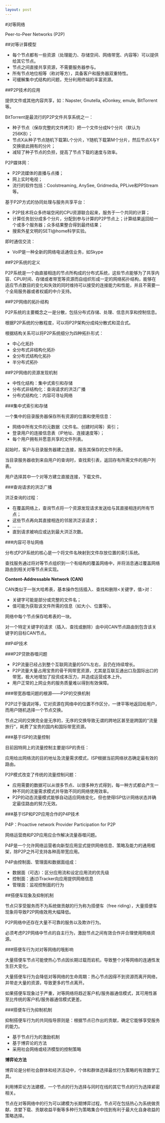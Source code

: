 ```yaml
---
layout: post
---
```

#对等网络

Peer-to-Peer Networks (P2P)

##对等计算模型

- 每个节点都有一些资源（处理能力、存储空间、网络带宽、内容等）可以提供给其它节点。
- 节点之间直接共享资源，不需要服务器参与。
- 所有节点地位相等（称对等方），具备客户和服务器双重特性。
- 可缓解集中式结构的问题，充分利用终端的丰富资源。

##P2P技术的应用

提供文件或其他内容共享，如：Napster, Gnutella, eDonkey, emule, BitTorrent等。

BitTorrent是最流行的P2P文件共享系统之一：

- 种子节点（保存完整的文件拷贝）把一个文件分成N个分片（默认为256KB）；
- 节点X从种子节点随机下载第L个分片，Y随机下载第M个分片，然后节点X与Y交换彼此拥有的分片；
- 减轻了种子节点的负担，提高了节点下载的速度与效率。

P2P媒体网：

- P2P流媒体的直播与点播；
- 网上实时电视；
- 流行的软件包括：Coolstreaming, AnySee, Gridmedia, PPLive和PPStream等。

基于P2P方式的协同处理与服务共享平台：

- P2P技术将众多终端空闲的CPU资源联合起来，服务于一个共同的计算；
- 计算任务划分成多个分片，分配到参与计算的P2P节点上；计算结果返回给一个或多个服务器；众多结果整合得到最终结果；
- 搜索外星文明的SETI@home科学实验。

即时通信交流：

- VoIP是一种全新的网络电话通信业务，如Skype

##P2P系统的定义

P2P系统是一个由直接相连的节点所构成的分布式系统，这些节点能够为了共享内容、CPU时间、存储或者带宽等资源而自组织形成一定的网络拓扑结构，能够在适应节点数目的变化和失效的同时维持可以接受的连接能力和性能，并且不需要一个全局服务器或者权威的中介支持。

##P2P网络的拓扑结构

P2P系统的主要概念之一是分散，包括分布式存储、处理、信息共享和控制信息。

根据P2P系统的分散程度，可以将P2P架构分成纯分散式和混合式。

根据结构关系可以将P2P系统细分为四种拓扑形式：
- 中心化拓扑
- 全分布式非结构化拓扑
- 全分布式结构化拓扑
- 半分布式拓扑

##P2P网络的资源发现机制

- 中性化结构：集中式索引和存储
- 分布式非结构化：查询请求的洪泛广播
- 分布式结构化：内容可寻址网络

###集中式索引和存储

一个集中的目录服务器保存所有资源的位置和使用信息：
- 网络中所有文件的元数据（文件名、创建时间等）索引；
- 登录用户的连接信息表（IP地址、连接速度等）；
- 每个用户拥有并愿意共享的文件列表。 

起始时，客户与目录服务器建立连接，报告其保存的文件列表。

当目录服务器收到来自用户的查询时，查找索引表，返回存有所需文件的用户列表。

用户选择其中一个对等方建立直接连接，下载文件。 

###查询请求的洪泛广播

洪泛查询的过程：

- 在覆盖网络上，查询节点将一个资源发现请求发送给与其直接相连的所有节点；
- 这些节点再向其直接相连的邻居洪泛该请求；
- ... ...
- 直到请求被响应或达到最大洪泛次数。

###内容可寻址网络

分布式P2P系统的核心是一个将文件名映射到文件存放位置的索引系统。

查找服务通过将对等节点组织到一个有结构的覆盖网络中，并将消息通过覆盖网络路由到相关对等节点来实现。

**Content-Addressable Network (CAN)**

CAN类似于一张大哈希表，基本操作包括插入、查找和删除<关键字，值>对：

- 关键字可能是部分或完整的文件名；
- 值可能为获取该文件所需的信息（如大小、位置等）。

网络中每个节点保存哈希表的一块。

对一个特定关键字的请求（插入、查找或删除）由中间CAN节点路由到包含该关键字的目标CAN节点。

##P4P技术

###P2P贷款吞噬问题

- P2P流量已经占到整个互联网流量的50%左右，且仍在持续增长。 
- P2P流量大量占用宝贵的骨干网带宽资源，尤其是互联互通出口及国际出口的带宽，极大地增加了投资成本压力，并造成运营成本上升。
- 用户正常的上网业务的服务质量难以得到有效保障。

###带宽吞噬问题的根源——P2P的交换机制

P2P过于强调对等，它对资源在网络中的位置不作区分，一律平等地返回给用户，而用户随机选择一个节点交换。

节点之间的交换完全是无序的，无序的交换导致无谓的跨地区甚至是跨国的“流量旅行”，耗费了宝贵的国内和国际带宽资源。 

###基于ISP的流量控制

目前因特网上的流量控制主要是ISP的责任：

应用给出网络流的目的地址及流量需求模式，ISP根据当前网络状态确定最有效的路由。

P2P模式改变了传统的流量控制问题：

- 应用需要的数据可以从很多节点、以很多种方式得到，每一种方式都会产生一种不同的流量需求模式并导致不同的网络使用效率。
- P2P的动态流量模式能够自动适应网络变化，但也使得ISP估计网络状态并确定最佳路由的努力无效。

###基于ISP和P2P应用合作的P4P技术

P4P：Proactive network Provider Participation for P2P

网络运营商和P2P应用应合作解决流量吞噬问题。

P4P是一个允许网络运营者向新型应用显式提供网络信息、策略及能力的通用框架，除P2P之外可支持各种高带宽应用。

P4P由控制面、管理面和数据面组成：
- 数据面（可选）：区分应用流和设定应用流的优先级
- 控制面：通过iTracker向应用提供网络信息
- 管理面：监视控制面的行为 

##搭便车现象及抑制机制

节点只享受服务而不为系统做贡献的行为称为搭便车（free riding），大量搭便车现象将导致P2P网络效用大幅降低。

P2P网络中还存在大量不可靠的服务以及欺诈行为。

必须考虑P2P网络中节点的自主行为，激励节点之间有效合作并合理使用网络资源。

###搭便车行为对对等网络的哦影响

大量搭便车节点可能使热心节点因长期过载而宕机，导致整个对等网络的连通性发生巨大变化。

大量搭便车行为会降低对等网络的生命周期：热心节点因得不到资源而离开网络，并带走大量的资源，导致更多的节点离开。

如果搭便车现象过于严重，对等网络将趋近客户机/服务器通信模式，其可用性甚至比传统的客户机/服务器通信模式更差。 

###搭便车行为抑制机制

抑制搭便车行为的共同指导原则是：根据节点已作出的贡献，确定它能够享受服务的能力。

- 基于节点行为的激励机制
- 基于博弈论的方法
- 采用社会网络或经济模型的控制策略

**博弈论方法**

博弈论是分析社会群体和经济活动中，个体和群体选择最优行为策略的有效数学工具。 

利用博弈论方法建模，一个节点的行为选择与同时在线的其它节点的行为选择紧密相关。 

节点在对等网络中的行为可以建模为长期博弈过程，节点可在包括热心为系统做贡献、贪婪下载、贡献收益平衡等多种行为策略集合中找到有利于最大化自身收益的策略选择。


